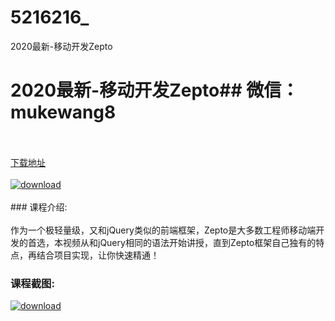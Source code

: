 # 5216216_
2020最新-移动开发Zepto
# 2020最新-移动开发Zepto## 微信：mukewang8
<br/></br>[下载地址](http://www.36tz.cn/article/5216216 "下载地址")
<br/></br>[![download](http://36tz.cn/muke_img/2020_11_2-56-300x140.png "下载地址")](http://www.36tz.cn/article/5216216 "下载地址")
<br/></br>### 课程介绍:<br/></br>作为一个极轻量级，又和jQuery类似的前端框架，Zepto是大多数工程师移动端开发的首选，本视频从和jQuery相同的语法开始讲授，直到Zepto框架自己独有的特点，再结合项目实现，让你快速精通！

### 课程截图:
[![download](http://36tz.cn/muke_img/2020_11_1-56.png "下载地址")](http://www.36tz.cn/article/5216216 "下载地址")
